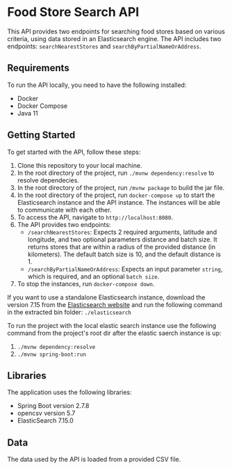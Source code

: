 # Food Store Search API

This API provides two endpoints for searching food stores based on various criteria, using data stored in an Elasticsearch engine. The API includes two endpoints: `searchNearestStores` and `searchByPartialNameOrAddress`.

## Requirements

To run the API locally, you need to have the following installed:

- Docker
- Docker Compose
- Java 11

## Getting Started

To get started with the API, follow these steps:

1. Clone this repository to your local machine.
2. In the root directory of the project, run `./mvnw dependency:resolve` to resolve dependecies.
3. In the root directory of the project, run `/mvnw package` to build the jar file.
4. In the root directory of the project, run `docker-compose up` to start the Elasticsearch instance and the API instance. The instances will be able to communicate with each other.
5. To access the API, navigate to `http://localhost:8080`.
6. The API provides two endpoints:
   - `/searchNearestStores`: Expects 2 required arguments, latitude and longitude, and two optional parameters distance and batch size. It returns stores that are within a radius of the provided distance (in kilometers). The default batch size is 10, and the default distance is 1.
   - `/searchByPartialNameOrAddress`: Expects an input parameter `string`, which is required, and an optional `batch size`.
7. To stop the instances, run `docker-compose down`.

If you want to use a standalone Elasticsearch instance, download the version 7.15 from the [Elasticsearch website](https://www.elastic.co/downloads/past-releases/elasticsearch-7-15-0) and run the following command in the extracted bin folder: `./elasticsearch`

To run the project with the local elastic search instance use the following command from the project's root dir after the elastic saerch instance is up: 
1. `./mvnw dependency:resolve`
2. `./mvnw spring-boot:run`


## Libraries

The application uses the following libraries:

- Spring Boot version 2.7.8
- opencsv version 5.7
- ElasticSearch 7.15.0

## Data

The data used by the API is loaded from a provided CSV file.
